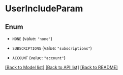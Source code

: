# UserIncludeParam

## Enum


* `NONE` (value: `"none"`)

* `SUBSCRIPTIONS` (value: `"subscriptions"`)

* `ACCOUNT` (value: `"account"`)


[[Back to Model list]](../README.md#documentation-for-models) [[Back to API list]](../README.md#documentation-for-api-endpoints) [[Back to README]](../README.md)


